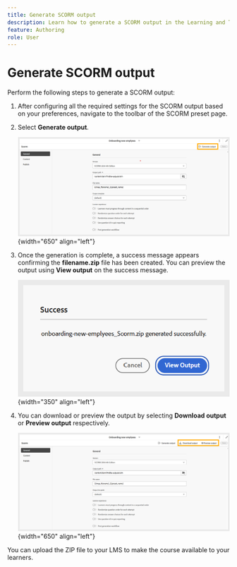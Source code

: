 ```yaml
---
title: Generate SCORM output
description: Learn how to generate a SCORM output in the Learning and Training content
feature: Authoring 
role: User
---
```

# Generate SCORM output 

Perform the following steps to generate a SCORM output: 

1. After configuring all the required settings for the SCORM output based on your preferences, navigate to the toolbar of the SCORM preset page. 
1. Select **Generate output**. 

    ![](assets/scorm-generate-output.png){width="650" align="left"}
    
1. Once the generation is complete, a success message appears confirming the **filename.zip** file has been created. You can preview the output using **View output** on the success message.   
  
    ![](assets/scorm-success-message.png){width="350" align="left"}

1. You can download or preview the output by selecting **Download output** or **Preview output** respectively. 
   
    ![](assets/scorm-view-output.png){width="650" align="left"} 

You can upload the ZIP file to your LMS to make the course available to your learners.     


    
